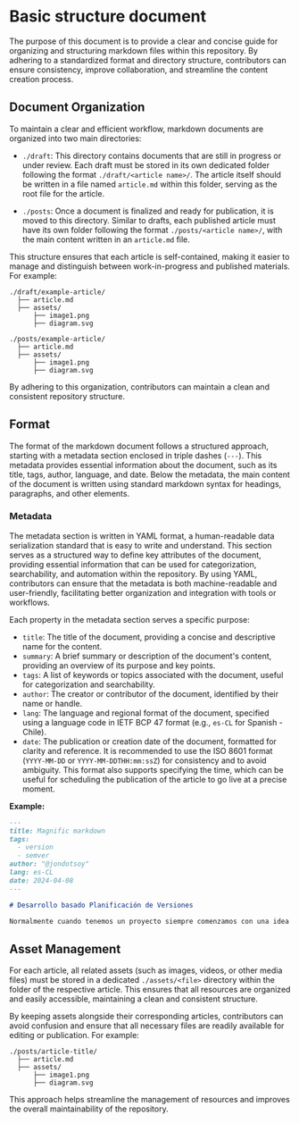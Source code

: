 # Basic structure document

The purpose of this document is to provide a clear and concise guide for organizing and structuring markdown files within this repository. By adhering to a standardized format and directory structure, contributors can ensure consistency, improve collaboration, and streamline the content creation process.

## Document Organization

To maintain a clear and efficient workflow, markdown documents are organized into two main directories:

- `./draft`: This directory contains documents that are still in progress or under review. Each draft must be stored in its own dedicated folder following the format `./draft/<article name>/`. The article itself should be written in a file named `article.md` within this folder, serving as the root file for the article.

- `./posts`: Once a document is finalized and ready for publication, it is moved to this directory. Similar to drafts, each published article must have its own folder following the format `./posts/<article name>/`, with the main content written in an `article.md` file.

This structure ensures that each article is self-contained, making it easier to manage and distinguish between work-in-progress and published materials. For example:

```
./draft/example-article/
  ├── article.md
  ├── assets/
      ├── image1.png
      ├── diagram.svg

./posts/example-article/
  ├── article.md
  ├── assets/
      ├── image1.png
      ├── diagram.svg
```

By adhering to this organization, contributors can maintain a clean and consistent repository structure.

## Format

The format of the markdown document follows a structured approach, starting with a metadata section enclosed in triple dashes (`---`). This metadata provides essential information about the document, such as its title, tags, author, language, and date. Below the metadata, the main content of the document is written using standard markdown syntax for headings, paragraphs, and other elements.

### Metadata

The metadata section is written in YAML format, a human-readable data serialization standard that is easy to write and understand. This section serves as a structured way to define key attributes of the document, providing essential information that can be used for categorization, searchability, and automation within the repository. By using YAML, contributors can ensure that the metadata is both machine-readable and user-friendly, facilitating better organization and integration with tools or workflows.

Each property in the metadata section serves a specific purpose:

- `title`: The title of the document, providing a concise and descriptive name for the content.
- `summary`: A brief summary or description of the document's content, providing an overview of its purpose and key points.
- `tags`: A list of keywords or topics associated with the document, useful for categorization and searchability.
- `author`: The creator or contributor of the document, identified by their name or handle.
- `lang`: The language and regional format of the document, specified using a language code in IETF BCP 47 format (e.g., `es-CL` for Spanish - Chile).
- `date`: The publication or creation date of the document, formatted for clarity and reference. It is recommended to use the ISO 8601 format (`YYYY-MM-DD` or `YYYY-MM-DDTHH:mm:ssZ`) for consistency and to avoid ambiguity. This format also supports specifying the time, which can be useful for scheduling the publication of the article to go live at a precise moment.

**Example:**

```md
---
title: Magnific markdown
tags:
  - version
  - semver
author: "@jondotsoy"
lang: es-CL
date: 2024-04-08
---

# Desarrollo basado Planificación de Versiones

Normalmente cuando tenemos un proyecto siempre comenzamos con una idea clara el problema a resolver y por eso el primer enfoque suele ser escribir un script rápido para probar la solución y el tamaño del código casi siempre está correlacionado al tamaño del problema. Y si tienes algo más de experiencia surge un nuevo enfoque que llega con la planificación donde se encuentran las etapas; escribir la funcionalidad, planificar y desarrollar.

```

## Asset Management

For each article, all related assets (such as images, videos, or other media files) must be stored in a dedicated `./assets/<file>` directory within the folder of the respective article. This ensures that all resources are organized and easily accessible, maintaining a clean and consistent structure.

By keeping assets alongside their corresponding articles, contributors can avoid confusion and ensure that all necessary files are readily available for editing or publication. For example:

```
./posts/article-title/
  ├── article.md
  ├── assets/
      ├── image1.png
      ├── diagram.svg
```

This approach helps streamline the management of resources and improves the overall maintainability of the repository.
